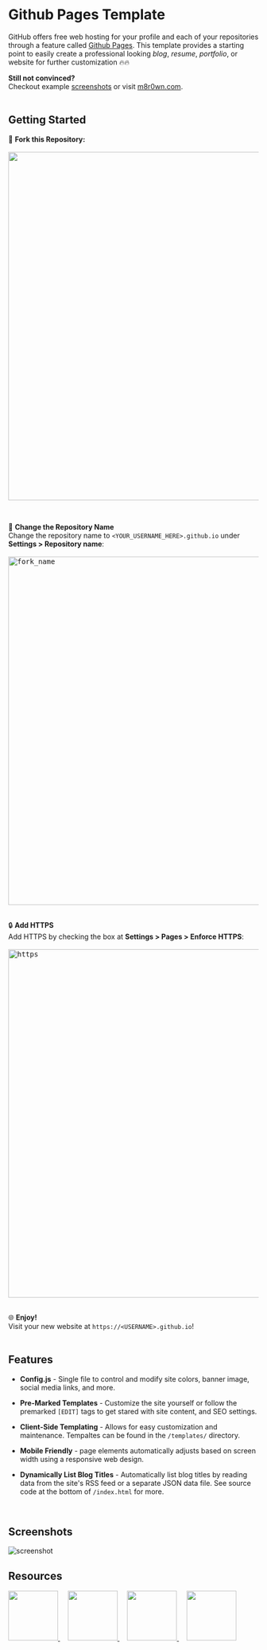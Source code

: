 # Github Pages Template

GitHub offers free web hosting for your profile and each of your repositories through a feature called [Github Pages](https://docs.github.com/en/pages/getting-started-with-github-pages/about-github-pages). This template provides a starting point to easily create a professional looking *blog*, *resume*, *portfolio*, or website for further customization :fire::fire:


**Still not convinced?**
<br>
Checkout example [screenshots](#Screenshots) or visit [m8r0wn.com](https://m8r0wn.com).
<br>
<br>

## Getting Started
:fork_and_knife: **Fork this Repository:**
<br><br>
<kbd>
  <img width="700" src="https://user-images.githubusercontent.com/13889819/120089642-41839000-c0ca-11eb-981b-e7ac784cb747.png">
</div>
<br>

:open_file_folder: **Change the Repository Name**
<br>
Change the repository name to `<YOUR_USERNAME_HERE>.github.io` under **Settings > Repository name**:
<br><br>
<kbd>
  <img width="700" alt="fork_name" src="https://user-images.githubusercontent.com/13889819/120089619-2284fe00-c0ca-11eb-8e8c-d654561f2f04.png">
</kbd>
<br>
<br>

:lock: **Add HTTPS**
<br>
Add HTTPS by checking the box at **Settings > Pages > Enforce HTTPS**:
<br><br>
<kbd>
  <img width="700" alt="https" src="https://user-images.githubusercontent.com/13889819/120089629-2f095680-c0ca-11eb-8b53-691bf8252b19.png">
</kbd>
<br>
<br>

:globe_with_meridians: **Enjoy!**
<br>
Visit your new website at `https://<USERNAME>.github.io`!
<br><br>


## Features
* **Config.js** - Single file to control and modify site colors, banner image, social media links, and more.

* **Pre-Marked Templates** - Customize the site yourself or follow the premarked `[EDIT]` tags to get stared with site content, and SEO settings. 

* **Client-Side Templating** - Allows for easy customization and maintenance. Tempaltes can be found in the `/templates/` directory.

* **Mobile Friendly** - page elements automatically adjusts based on screen width using a responsive web design. 
  
* **Dynamically List Blog Titles** - Automatically list blog titles by reading data from the site's RSS feed or a separate JSON data file. See source code at the bottom of `/index.html` for more. 
<br>

## Screenshots
![screenshot](https://user-images.githubusercontent.com/13889819/121216411-dca90200-c84e-11eb-9f3d-480a30a1d200.png)
<br>

## Resources
<p style="display:inline;">
  <a href="https://jquery.com/">
    <img width="100px" src="https://user-images.githubusercontent.com/13889819/120321084-de078700-c2b0-11eb-8e29-a76816a6fea2.png">
  </a>&nbsp;&nbsp;&nbsp;
  <a href="https://getbootstrap.com/">
    <img width="100px" src="https://user-images.githubusercontent.com/13889819/120321100-e19b0e00-c2b0-11eb-9a92-c29e3518a828.png">
  </a>&nbsp;&nbsp;&nbsp;
  <a href="https://materializecss.com/">
    <img width="100px" src="https://user-images.githubusercontent.com/13889819/120323529-92a2a800-c2b3-11eb-86eb-191f81c3912c.png">
  </a>&nbsp;&nbsp;&nbsp;
  <a href="https://highlightjs.org/">
    <img width="100px" src="https://user-images.githubusercontent.com/13889819/120506550-07e5aa00-c394-11eb-8d66-078a32216329.png">
  </a>
  
</p>
